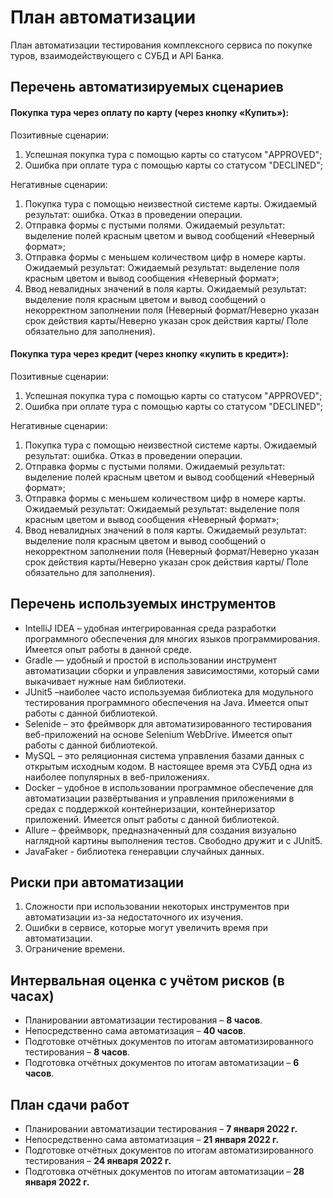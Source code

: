 # План автоматизации
План автоматизации тестирования комплексного сервиса по покупке туров, взаимодействующего с СУБД и API Банка.

## Перечень автоматизируемых сценариев

#### Покупка тура через оплату по карту (через кнопку «Купить»):
Позитивные сценарии:
1. Успешная покупка тура с помощью карты со статусом "APPROVED";
2. Ошибка при оплате тура с помощью карты со статусом "DECLINED";

Негативные сценарии:
1. Покупка тура с помощью неизвестной системе карты. Ожидаемый результат: ошибка. Отказ в проведении операции.
2. Отправка формы с пустыми полями. Ожидаемый результат: выделение полей красным цветом и вывод сообщений «Неверный формат»;
3. Отправка формы с меньшем количеством цифр в номере карты. Ожидаемый результат: Ожидаемый результат: выделение поля красным цветом и вывод сообщения «Неверный формат»;
4. Ввод невалидных значений в поля карты. Ожидаемый результат: выделение поля красным цветом и вывод сообщений о некорректном заполнении поля (Неверный формат/Неверно указан срок действия карты/Неверно указан срок действия карты/ Поле обязательно для заполнения).


#### Покупка тура через кредит (через кнопку «купить в кредит»):
Позитивные сценарии:
1. Успешная покупка тура с помощью карты со статусом "APPROVED";
2. Ошибка при оплате тура с помощью карты со статусом "DECLINED";

Негативные сценарии:
1. Покупка тура с помощью неизвестной системе карты. Ожидаемый результат: ошибка. Отказ в проведении операции.
2. Отправка формы с пустыми полями. Ожидаемый результат: выделение полей красным цветом и вывод сообщений «Неверный формат»;
3. Отправка формы с меньшем количеством цифр в номере карты. Ожидаемый результат: Ожидаемый результат: выделение поля красным цветом и вывод сообщения «Неверный формат»;
4. Ввод невалидных значений в поля карты. Ожидаемый результат: выделение поля красным цветом и вывод сообщений о некорректном заполнении поля (Неверный формат/Неверно указан срок действия карты/Неверно указан срок действия карты/ Поле обязательно для заполнения).


## Перечень используемых инструментов
* IntelliJ IDEA – удобная интегрированная среда разработки программного обеспечения для многих языков программирования. Имеется опыт работы в данной среде.
* Gradle — удобный и простой в использовании инструмент автоматизации сборки и управления зависимостями, который сами выкачивает нужные нам библиотеки.
* JUnit5 –наиболее часто используемая библиотека для модульного тестирования программного обеспечения на Java. Имеется опыт работы с данной библиотекой.
* Selenide – это фреймворк для автоматизированного тестирования веб-приложений на основе Selenium WebDrive. Имеется опыт работы с данной библиотекой.
* MySQL – это реляционная система управления базами данных с открытым исходным кодом. В настоящее время эта СУБД одна из наиболее популярных в веб-приложениях.
* Docker – удобное в использовании программное обеспечение для автоматизации развёртывания и управления приложениями в средах с поддержкой контейнеризации, контейнеризатор приложений. Имеется опыт работы с данной библиотекой.
* Allure – фреймворк, предназначенный для создания визуально наглядной картины выполнения тестов. Свободно дружит и с JUnit5.
* JavaFaker - библиотека генеравции случайных данных.

## Риски при автоматизации
1. Сложности при использовании некоторых инструментов при автоматизации из-за недостаточного их изучения.
2. Ошибки в сервисе, которые могут увеличить время при автоматизации. 
3. Ограничение времени.

## Интервальная оценка с учётом рисков (в часах)
- Планировании автоматизации тестирования – **8 часов**.
- Непосредственно сама автоматизация – **40 часов**.
- Подготовке отчётных документов по итогам автоматизированного тестирования – **8 часов**.
- Подготовка отчётных документов по итогам автоматизации – **6 часов**.

## План сдачи работ
- Планировании автоматизации тестирования – **7 января 2022 г.**
- Непосредственно сама автоматизация – **21 января 2022 г.**
- Подготовке отчётных документов по итогам автоматизированного тестирования – **24 января 2022 г.**
- Подготовка отчётных документов по итогам автоматизации – **28 января 2022 г.**

